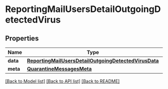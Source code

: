 # ReportingMailUsersDetailOutgoingDetectedVirus

## Properties
Name | Type | Description | Notes
------------ | ------------- | ------------- | -------------
**data** | [**ReportingMailUsersDetailOutgoingDetectedVirusData**](ReportingMailUsersDetailOutgoingDetectedVirusData.md) |  | [optional] 
**meta** | [**QuarantineMessagesMeta**](QuarantineMessagesMeta.md) |  | [optional] 

[[Back to Model list]](../README.md#documentation-for-models) [[Back to API list]](../README.md#documentation-for-api-endpoints) [[Back to README]](../README.md)

